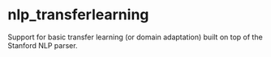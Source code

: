 # nlp_transferlearning
Support for basic transfer learning (or domain adaptation) built on top of the Stanford NLP parser.
